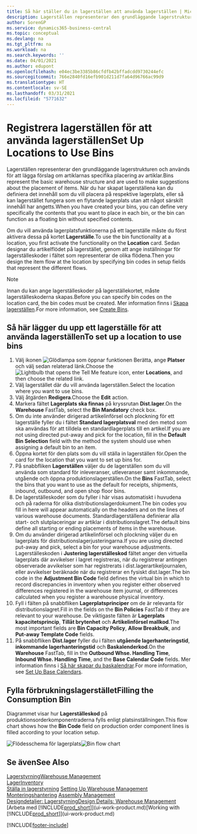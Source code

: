 ```yaml
---
title: Så här ställer du in lagerställen att använda lagerställen | Microsoft Docs
description: Lagerställen representerar den grundläggande lagerstrukturen och används för att lägga förslag om artiklarnas specifika placering av artiklar. När du har skapat lagerställena kan du definiera det innehåll som du vill placera på respektive lagerplats, eller så kan lagerstället fungera som en flytande lagerplats utan att något särskilt innehåll har angetts.
author: SorenGP
ms.service: dynamics365-business-central
ms.topic: conceptual
ms.devlang: na
ms.tgt_pltfrm: na
ms.workload: na
ms.search.keywords: ''
ms.date: 04/01/2021
ms.author: edupont
ms.openlocfilehash: e04ec3be3385b86cfdfb42bffadcdd9730244efc
ms.sourcegitcommit: 766e2840fd16efb901d211d7fa64d96766ac99d9
ms.translationtype: HT
ms.contentlocale: sv-SE
ms.lasthandoff: 03/31/2021
ms.locfileid: "5771632"
---
```

# <a name="set-up-locations-to-use-bins"></a><span data-ttu-id="b748a-104">Registrera lagerställen för att använda lagerställen</span><span class="sxs-lookup"><span data-stu-id="b748a-104">Set Up Locations to Use Bins</span></span>
<span data-ttu-id="b748a-105">Lagerställen representerar den grundläggande lagerstrukturen och används för att lägga förslag om artiklarnas specifika placering av artiklar.</span><span class="sxs-lookup"><span data-stu-id="b748a-105">Bins represent the basic warehouse structure and are used to make suggestions about the placement of items.</span></span> <span data-ttu-id="b748a-106">När du har skapat lagerställena kan du definiera det innehåll som du vill placera på respektive lagerplats, eller så kan lagerstället fungera som en flytande lagerplats utan att något särskilt innehåll har angetts.</span><span class="sxs-lookup"><span data-stu-id="b748a-106">When you have created your bins, you can define very specifically the contents that you want to place in each bin, or the bin can function as a floating bin without specified contents.</span></span>  

<span data-ttu-id="b748a-107">Om du vill använda lagerplatsfunktionerna på ett lagerställe måste du först aktivera dessa på kortet **Lagerställe**.</span><span class="sxs-lookup"><span data-stu-id="b748a-107">To use the bin functionality at a location, you first activate the functionality on the **Location** card.</span></span> <span data-ttu-id="b748a-108">Sedan designar du artikelflödet på lagerstället, genom att ange inställningar för lagerställeskoder i fältet som representerar de olika flödena.</span><span class="sxs-lookup"><span data-stu-id="b748a-108">Then you design the item flow at the location by specifying bin codes in setup fields that represent the different flows.</span></span>  

> [!NOTE]  
>  <span data-ttu-id="b748a-109">Innan du kan ange lagerställeskoder på lagerställekortet, måste lagerställeskoderna skapas.</span><span class="sxs-lookup"><span data-stu-id="b748a-109">Before you can specify bin codes on the location card, the bin codes must be created.</span></span> <span data-ttu-id="b748a-110">Mer information finns i [Skapa lagerställen](warehouse-how-to-create-individual-bins.md).</span><span class="sxs-lookup"><span data-stu-id="b748a-110">For more information, see [Create Bins](warehouse-how-to-create-individual-bins.md).</span></span>  

## <a name="to-set-up-a-location-to-use-bins"></a><span data-ttu-id="b748a-111">Så här lägger du upp ett lagerställe för att använda lagerställen</span><span class="sxs-lookup"><span data-stu-id="b748a-111">To set up a location to use bins</span></span>  
1.  <span data-ttu-id="b748a-112">Välj ikonen ![Glödlampa som öppnar funktionen Berätta](media/ui-search/search_small.png "Berätta vad du vill göra"), ange **Platser** och välj sedan relaterad länk.</span><span class="sxs-lookup"><span data-stu-id="b748a-112">Choose the ![Lightbulb that opens the Tell Me feature](media/ui-search/search_small.png "Tell me what you want to do") icon, enter **Locations**, and then choose the related link.</span></span>  
2.  <span data-ttu-id="b748a-113">Välj lagerstället där du vill använda lagerställen.</span><span class="sxs-lookup"><span data-stu-id="b748a-113">Select the location where you want to use bins.</span></span>  
3.  <span data-ttu-id="b748a-114">Välj åtgärden **Redigera**.</span><span class="sxs-lookup"><span data-stu-id="b748a-114">Choose the **Edit** action.</span></span>  
4.  <span data-ttu-id="b748a-115">Markera fältet **Lagerplats ska finnas** på kryssrutan **Dist.lager**.</span><span class="sxs-lookup"><span data-stu-id="b748a-115">On the **Warehouse** FastTab, select the **Bin Mandatory** check box.</span></span>  
5.  <span data-ttu-id="b748a-116">Om du inte använder dirigerad artikelinförsel och plockning för ett lagerställe fyller du i fältet **Standard lagerplatsval** med den metod som ska användas för att tilldela en standardlagerplats till en artikel.</span><span class="sxs-lookup"><span data-stu-id="b748a-116">If you are not using directed put-away and pick for the location, fill in the **Default Bin Selection** field with the method the system should use when assigning a default bin to an item.</span></span>  
6.  <span data-ttu-id="b748a-117">Öppna kortet för den plats som du vill ställa in lagerställen för.</span><span class="sxs-lookup"><span data-stu-id="b748a-117">Open the card for the location that you want to set up bins for.</span></span>
7.  <span data-ttu-id="b748a-118">På snabbfliken **Lagerställen** väljer du de lagerställen som du vill använda som standard för inleveranser, utleveranser samt inkommande, utgående och öppna produktionslagerställen.</span><span class="sxs-lookup"><span data-stu-id="b748a-118">On the **Bins** FastTab, select the bins that you want to use as the default for receipts, shipments, inbound, outbound, and open shop floor bins.</span></span>  
8.  <span data-ttu-id="b748a-119">De lagerställeskoder som du fyller i här visas automatiskt i huvudena och på raderna för olika distributionslagerdokument.</span><span class="sxs-lookup"><span data-stu-id="b748a-119">The bin codes you fill in here will appear automatically on the headers and on the lines of various warehouse documents.</span></span> <span data-ttu-id="b748a-120">Standardlagerställena definierar alla start- och slutplaceringar av artiklar i distributionslagret.</span><span class="sxs-lookup"><span data-stu-id="b748a-120">The default bins define all starting or ending placements of items in the warehouse.</span></span>  
9.  <span data-ttu-id="b748a-121">Om du använder dirigerad artikelinförsel och plockning väljer du en lagerplats för distributionslagerjusteringarna.</span><span class="sxs-lookup"><span data-stu-id="b748a-121">If you are using directed put-away and pick, select a bin for your warehouse adjustments.</span></span> <span data-ttu-id="b748a-122">Lagerställeskoden i **Justering lagerställeskod** fältet anger den virtuella lagerplats där avvikelser i lagret registreras, när du registrerar antingen observerade avvikelser som har registrerats i dist.lagerartikeljournalen, eller avvikelser beräknade när du registrerar en fysiskt dist.lager.</span><span class="sxs-lookup"><span data-stu-id="b748a-122">The bin code in the **Adjustment Bin Code** field defines the virtual bin in which to record discrepancies in inventory when you register either observed differences registered in the warehouse item journal, or differences calculated when you register a warehouse physical inventory.</span></span>  
10. <span data-ttu-id="b748a-123">Fyll i fälten på snabbfliken **Lagerplatsprinciper** om de är relevanta för distributionslagret.</span><span class="sxs-lookup"><span data-stu-id="b748a-123">Fill in the fields on the **Bin Policies** FastTab if they are relevant to your warehouse.</span></span> <span data-ttu-id="b748a-124">De viktigaste fälten är **Lagerplats kapacitetsprincip**, **Tillåt brytenhet** och **Artikelinförsel mallkod**.</span><span class="sxs-lookup"><span data-stu-id="b748a-124">The most important fields are **Bin Capacity Policy**, **Allow Breakbulk**, and **Put-away Template Code** fields.</span></span>  
11. <span data-ttu-id="b748a-125">På snabbfliken **Dist.lager** fyller du i fälten **utgående lagerhanteringstid**, **inkommande lagerhanteringstid** och **Baskalenderkod**.</span><span class="sxs-lookup"><span data-stu-id="b748a-125">On the **Warehouse** FastTab, fill in the **Outbound Whse. Handling Time**, **Inbound Whse. Handling Time**, and the **Base Calendar Code** fields.</span></span> <span data-ttu-id="b748a-126">Mer information finns i [Så här skapar du baskalendrar](across-how-to-assign-base-calendars.md).</span><span class="sxs-lookup"><span data-stu-id="b748a-126">For more information, see [Set Up Base Calendars](across-how-to-assign-base-calendars.md).</span></span>

## <a name="filling-the-consumption-bin"></a><span data-ttu-id="b748a-127">Fylla förbrukningslagerstället</span><span class="sxs-lookup"><span data-stu-id="b748a-127">Filling the Consumption Bin</span></span>
<span data-ttu-id="b748a-128">Diagrammet visar hur **Lagerställeskod** på produktionsorderkomponentraderna fylls enligt platsinställningen.</span><span class="sxs-lookup"><span data-stu-id="b748a-128">This flow chart shows how the **Bin Code** field on production order component lines is filled according to your location setup.</span></span>

<span data-ttu-id="b748a-129">![Flödesschema för lagerplats](media/binflow.png "BinFlow")</span><span class="sxs-lookup"><span data-stu-id="b748a-129">![Bin flow chart](media/binflow.png "BinFlow")</span></span>  

## <a name="see-also"></a><span data-ttu-id="b748a-130">Se även</span><span class="sxs-lookup"><span data-stu-id="b748a-130">See Also</span></span>
[<span data-ttu-id="b748a-131">Lagerstyrning</span><span class="sxs-lookup"><span data-stu-id="b748a-131">Warehouse Management</span></span>](warehouse-manage-warehouse.md)  
[<span data-ttu-id="b748a-132">Lager</span><span class="sxs-lookup"><span data-stu-id="b748a-132">Inventory</span></span>](inventory-manage-inventory.md)  
<span data-ttu-id="b748a-133">[Ställa in lagerstyrning](warehouse-setup-warehouse.md)   </span><span class="sxs-lookup"><span data-stu-id="b748a-133">[Setting Up Warehouse Management](warehouse-setup-warehouse.md)   </span></span>  
<span data-ttu-id="b748a-134">[Monteringshantering](assembly-assemble-items.md)  </span><span class="sxs-lookup"><span data-stu-id="b748a-134">[Assembly Management](assembly-assemble-items.md)  </span></span>  
[<span data-ttu-id="b748a-135">Designdetaljer: Lagerstyrning</span><span class="sxs-lookup"><span data-stu-id="b748a-135">Design Details: Warehouse Management</span></span>](design-details-warehouse-management.md)  
<span data-ttu-id="b748a-136">[Arbeta med [!INCLUDE[prod_short](includes/prod_short.md)]](ui-work-product.md)</span><span class="sxs-lookup"><span data-stu-id="b748a-136">[Working with [!INCLUDE[prod_short](includes/prod_short.md)]](ui-work-product.md)</span></span>


[!INCLUDE[footer-include](includes/footer-banner.md)]
